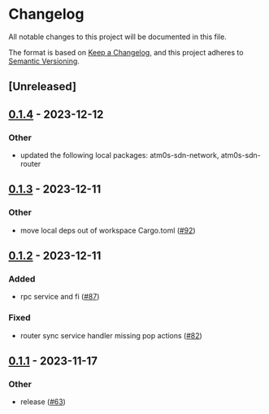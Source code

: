 # Changelog
All notable changes to this project will be documented in this file.

The format is based on [Keep a Changelog](https://keepachangelog.com/en/1.0.0/),
and this project adheres to [Semantic Versioning](https://semver.org/spec/v2.0.0.html).

## [Unreleased]

## [0.1.4](https://github.com/8xFF/atm0s-sdn/compare/atm0s-sdn-layers-spread-router-sync-v0.1.3...atm0s-sdn-layers-spread-router-sync-v0.1.4) - 2023-12-12

### Other
- updated the following local packages: atm0s-sdn-network, atm0s-sdn-router

## [0.1.3](https://github.com/8xFF/atm0s-sdn/compare/atm0s-sdn-layers-spread-router-sync-v0.1.2...atm0s-sdn-layers-spread-router-sync-v0.1.3) - 2023-12-11

### Other
- move local deps out of workspace Cargo.toml ([#92](https://github.com/8xFF/atm0s-sdn/pull/92))

## [0.1.2](https://github.com/8xFF/atm0s-sdn/compare/atm0s-sdn-layers-spread-router-sync-v0.1.1...atm0s-sdn-layers-spread-router-sync-v0.1.2) - 2023-12-11

### Added
- rpc service and fi ([#87](https://github.com/8xFF/atm0s-sdn/pull/87))

### Fixed
- router sync service handler missing pop actions ([#82](https://github.com/8xFF/atm0s-sdn/pull/82))

## [0.1.1](https://github.com/8xFF/atm0s-sdn/compare/atm0s-sdn-layers-spread-router-sync-v0.1.0...atm0s-sdn-layers-spread-router-sync-v0.1.1) - 2023-11-17

### Other
- release ([#63](https://github.com/8xFF/atm0s-sdn/pull/63))
